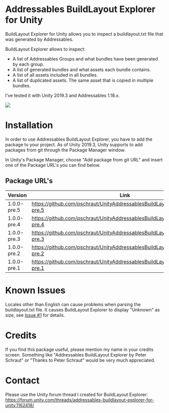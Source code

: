 # Addressables BuildLayout Explorer for Unity

BuildLayout Explorer for Unity allows you to inspect a buildlayout.txt file that was generated by Addressables.

BuildLayout Explorer allows to inspect:
* A list of Addressables Groups and what bundles have been generated by each group.
* A list of generated bundles and what assets each bundle contains.
* A list of all assets included in all bundles.
* A list of duplicated assets. The same asset that is copied in multiple bundles.

I've tested it with Unity 2019.3 and Addressables 1.18.x.


[![](http://img.youtube.com/vi/cOCIej3FXjs/0.jpg)](https://www.youtube.com/watch?v=cOCIej3FXjs "")


# Installation

In order to use Addressables BuildLayout Explorer, you have to add the package to your project. As of Unity 2019.3, Unity supports to add packages from git through the Package Manager window.

In Unity's Package Manager, choose "Add package from git URL" and insert one of the Package URL's you can find below.


## Package URL's

| Version  |     Link      |
|----------|---------------|
| 1.0.0-pre.5 | https://github.com/pschraut/UnityAddressablesBuildLayoutExplorer.git#1.0.0-pre.5 |
| 1.0.0-pre.4 | https://github.com/pschraut/UnityAddressablesBuildLayoutExplorer.git#1.0.0-pre.4 |
| 1.0.0-pre.3 | https://github.com/pschraut/UnityAddressablesBuildLayoutExplorer.git#1.0.0-pre.3 |
| 1.0.0-pre.2 | https://github.com/pschraut/UnityAddressablesBuildLayoutExplorer.git#1.0.0-pre.2 |
| 1.0.0-pre.1 | https://github.com/pschraut/UnityAddressablesBuildLayoutExplorer.git#1.0.0-pre.1 |

# Known Issues

Locales other than English can cause problems when parsing the buildlayout.txt file. It causes BuildLayout Explorer to display "Unknown" as size, see [Issue #1](https://github.com/pschraut/UnityAddressablesBuildLayoutExplorer/issues/1) for details.

# Credits

If you find this package useful, please mention my name in your credits screen.
Something like "Addressables BuildLayout Explorer by Peter Schraut" or "Thanks to Peter Schraut" would be very much appreciated.

# Contact

Please use the Unity forum thread I created for BuildLayout Explorer: https://forum.unity.com/threads/addressables-buildlayout-explorer-for-unity.1162418/
